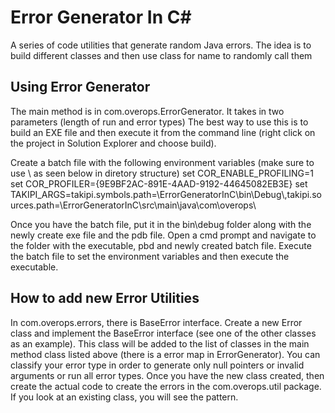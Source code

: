 # Error Generator In C#
A series of code utilities that generate random Java errors. The idea is to build different classes and then use class for name to randomly call them

## Using Error Generator
The main method is in com.overops.ErrorGenerator. It takes in two parameters (length of run and error types)
The best way to use this is to build an EXE file and then execute it from the command line (right click on the project in Solution Explorer and choose build).

Create a batch file with the following environment variables (make sure to use \\ as seen below in diretory structure)
set COR_ENABLE_PROFILING=1
set COR_PROFILER={9E9BF2AC-891E-4AAD-9192-44645082EB3E}
set TAKIPI_ARGS=takipi.symbols.path=<full path to pbd files>\\ErrorGeneratorInC\\bin\Debug\\,takipi.sources.path=<full path to source files>\\ErrorGeneratorInC\\src\\main\\java\\com\\overops\\

Once you have the batch file, put it in the bin\debug folder along with the newly create exe file and the pdb file. Open a cmd prompt and navigate to the folder with the executable, pbd and newly created batch file. Execute the batch file to set the environment variables and then execute the executable.

## How to add new Error Utilities
In com.overops.errors, there is BaseError interface. Create a new Error class and implement the BaseError interface (see one of the other classes as an example). This class will be added to the list of classes in the main method class listed above (there is a error map in ErrorGenerator). You can classify your error type in order to generate only null pointers or invalid arguments or run all error types. Once you have the new class created, then create the actual code to create the errors in the com.overops.util package. If you look at an existing class, you will see the pattern. 
